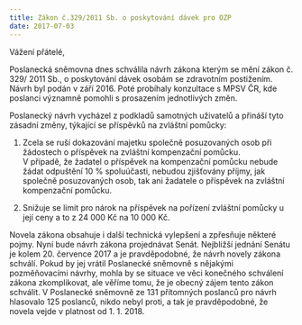 ```yaml
---
title: Zákon č.329/2011 Sb. o poskytování dávek pro OZP
date: 2017-07-03
---
```


Vážení přátelé,  
  
Poslanecká sněmovna dnes schválila návrh zákona kterým se mění zákon č. 329/ 2011 Sb., o poskytování dávek osobám se zdravotním postižením. Návrh byl podán v září 2016. Poté probíhaly konzultace s MPSV ČR, kde poslanci významně pomohli s prosazením jednotlivých změn.  
  
Poslanecký návrh vycházel z podkladů samotných uživatelů a přináší tyto zásadní změny, týkající se příspěvků na zvláštní pomůcky:  
  
1. Zcela se ruší dokazování majetku společně posuzovaných osob při žádostech o příspěvek na zvláštní kompenzační pomůcku.  
V případě, že žadatel o příspěvek na kompenzační pomůcku nebude žádat odpuštění 10 % spoluúčasti, nebudou zjišťovány příjmy, jak společně posuzovaných osob, tak ani žadatele o příspěvek na zvláštní kompenzační pomůcku.  
  
2. Snižuje se limit pro nárok na příspěvek na pořízení zvláštní pomůcky u její ceny a to z 24 000 Kč na 10 000 Kč.  
  
Novela zákona obsahuje i další technická vylepšení a zpřesňuje některé pojmy. Nyní bude návrh zákona projednávat Senát. Nejbližší jednání Senátu je kolem 20. července 2017 a je pravděpodobné, že návrh novely zákona schválí. Pokud by jej vrátil Poslanecké sněmovně s nějakými pozměňovacími návrhy, mohla by se situace ve věci konečného schválení zákona zkomplikovat, ale věříme tomu, že je obecný zájem tento zákon schválit. V Poslanecké sněmovně ze 131 přítomných poslanců pro návrh hlasovalo 125 poslanců, nikdo nebyl proti, a tak je pravděpodobné, že novela vejde v platnost od 1. 1. 2018.